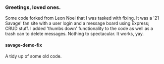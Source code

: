 
### Greetings, loved ones.
Some code forked from Leon Noel that I was tasked with fixing. It was a '21 Savage' fan site with a user login and a message board using Express; CRUD stuff. I added 'thumbs down' functionality to the code as well as a trash can to delete messages. Nothing to spectacular. It works, yay.
#### savage-demo-fix
A tidy up of some old code.
